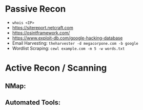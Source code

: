 # Passive Recon
- `whois <IP>`
- https://sitereport.netcraft.com
- https://osintframework.com/
- https://www.exploit-db.com/google-hacking-database
- Email Harvesting:  `theharvester -d megacorpone.com -b google`
- Wordlist Scraping:  `cewl example.com -m 5 -w words.txt`

# Active Recon / Scanning
## NMap:

## Automated Tools:
